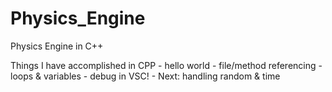 # Physics_Engine
Physics Engine in C++

Things I have accomplished in CPP
    - hello world
    - file/method referencing
    - loops & variables
    - debug in VSC!
    - Next: handling random & time